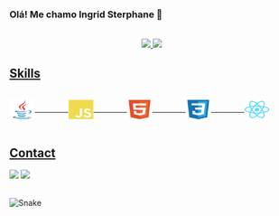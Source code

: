 ### Olá! Me chamo Ingrid Sterphane 👋
</br>

 <div>
<div align="center">
  <a href="https://github.com/ingridsterphane">
  <img height="170em" src="https://github-readme-stats.vercel.app/api?username=ingridsterphane&show_icons=true&theme=dracula&include_all_commits=true&count_private=true"/>
  <img height="170em" src="https://github-readme-stats.vercel.app/api/top-langs/?username=ingridsterphane&layout=compact&langs_count=7&theme=dracula"/>
</div>
 
 
 ## Skills
<div style="display: inline_block"><br>
 
 <img align="center" alt="ingridsterphane-java" height="35" width="45" src="https://raw.githubusercontent.com/devicons/devicon/master/icons/java/java-original.svg">
 &nbsp;&nbsp;&nbsp;&nbsp;&nbsp;&nbsp;&nbsp;&nbsp;&nbsp;&nbsp;&nbsp;&nbsp;&nbsp;
 
 <img align="center" alt="Ingrid-Js" height="35" width="45" src="https://raw.githubusercontent.com/devicons/devicon/master/icons/javascript/javascript-plain.svg">
 &nbsp;&nbsp;&nbsp;&nbsp;&nbsp;&nbsp;&nbsp;&nbsp;&nbsp;&nbsp;&nbsp;&nbsp;&nbsp;
 
  <img align="center" alt="Ingrid-HTML" height="35" width="45" src="https://raw.githubusercontent.com/devicons/devicon/master/icons/html5/html5-original.svg">
 &nbsp;&nbsp;&nbsp;&nbsp;&nbsp;&nbsp;&nbsp;&nbsp;&nbsp;&nbsp;&nbsp;&nbsp;&nbsp;
 
  <img align="center" alt="ingridsterphane-CSS" height="35" width="45" src="https://raw.githubusercontent.com/devicons/devicon/master/icons/css3/css3-original.svg">
 &nbsp;&nbsp;&nbsp;&nbsp;&nbsp;&nbsp;&nbsp;&nbsp;&nbsp;&nbsp;&nbsp;&nbsp;&nbsp;
 
 <img align="center" alt="Ingrid-React" height="35" width="45" src="https://raw.githubusercontent.com/devicons/devicon/master/icons/react/react-original.svg">
 
</div>
  
</br>

## Contact 
<div> 
  <a href="https://www.linkedin.com/in/ingrid-sterphane-40706518b/" target="_blank"><img src="https://img.shields.io/badge/-LinkedIn-%230077B5?style=for-the-badge&logo=linkedin&logoColor=white" target="_blank"></a> 
  <a href = "mailto: ingridsterphane@hotmail.com"><img src="https://img.shields.io/badge/-Hotmail-0078D4?style=for-the-badge&logo=Microsoft-Outlook&logoColor=white" target="_blank"></a>
 </br>
</br>
 
  ![Snake](https://user-images.githubusercontent.com/123701331/220799676-5d7a8914-d7e6-4944-816a-e93f76c0dd3c.svg)
 
</div>



